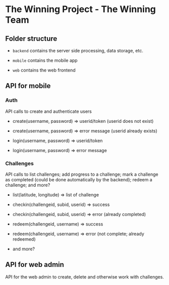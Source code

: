 # The Winning Project - The Winning Team

## Folder structure

- `backend` contains the server side processing, data storage, etc.

- `mobile` contains the mobile app

- `web` contains the web frontend
  
## API for mobile

### Auth

API calls to create and authenticate users

- create(username, password) => userid/token (userid does not exist)

- create(username, password) => error message (userid already exists)

- login(username, password) => userid/token

- login(username, password) => error message
  
### Challenges

API calls to list challenges; add progress to a challenge; mark a challenge as completed (could be done automatically by the backend); redeem a challenge; and more?

- list(latitude, longitude) => list of challenge

- checkin(challengeid, subid, userid) => success

- checkin(challengeid, subid, userid) => error (already completed)

- redeem(challengeid, username) => success

- redeem(challengeid, username) => error (not complete; already redeemed)

- and more?

## API for web admin

API for the web admin to create, delete and otherwise work with challenges.
